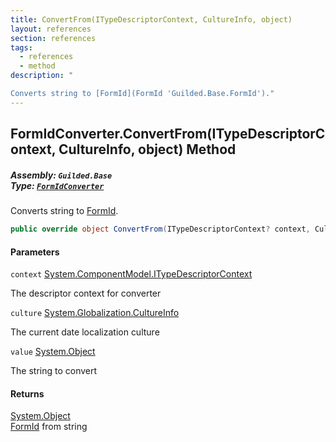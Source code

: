 ```yaml
---
title: ConvertFrom(ITypeDescriptorContext, CultureInfo, object)
layout: references
section: references
tags:
  - references
  - method
description: "

Converts string to [FormId](FormId 'Guilded.Base.FormId')."
---
```


## FormIdConverter.ConvertFrom(ITypeDescriptorContext, CultureInfo, object) Method
##### **Assembly:** `Guilded.Base`<br/>**Type:** [`FormIdConverter`](FormIdConverter 'Guilded.Base.FormIdConverter')

Converts string to [FormId](FormId 'Guilded.Base.FormId').

```csharp
public override object ConvertFrom(ITypeDescriptorContext? context, CultureInfo? culture, object value);
```
#### Parameters

<a name='Guilded.Base.FormIdConverter.ConvertFrom(ITypeDescriptorContext,CultureInfo,object).context'></a>

`context` [System.ComponentModel.ITypeDescriptorContext](https://docs.microsoft.com/en-us/dotnet/api/System.ComponentModel.ITypeDescriptorContext 'System.ComponentModel.ITypeDescriptorContext')

The descriptor context for converter

<a name='Guilded.Base.FormIdConverter.ConvertFrom(ITypeDescriptorContext,CultureInfo,object).culture'></a>

`culture` [System.Globalization.CultureInfo](https://docs.microsoft.com/en-us/dotnet/api/System.Globalization.CultureInfo 'System.Globalization.CultureInfo')

The current date localization culture

<a name='Guilded.Base.FormIdConverter.ConvertFrom(ITypeDescriptorContext,CultureInfo,object).value'></a>

`value` [System.Object](https://docs.microsoft.com/en-us/dotnet/api/System.Object 'System.Object')

The string to convert

#### Returns
[System.Object](https://docs.microsoft.com/en-us/dotnet/api/System.Object 'System.Object')  
[FormId](FormId 'Guilded.Base.FormId') from string